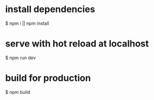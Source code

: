 
# install dependencies
$ npm i || npm install

# serve with hot reload at localhost
$ npm run dev

# build for production
$ npm build
```
